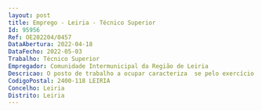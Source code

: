 ```yaml
--- 
layout: post
title: Emprego - Leiria - Técnico Superior
Id: 95956
Ref: OE202204/0457
DataAbertura: 2022-04-18
DataFecho: 2022-05-03
Trabalho: Técnico Superior
Empregador: Comunidade Intermunicipal da Região de Leiria
Descricao: O posto de trabalho a ocupar caracteriza  se pelo exercício de funções na carreira e categoria de Técnico Superior, de operacionalização do Gabinete Técnico Florestal Intermunicipal através de, entre outras, as seguintes tarefas a) Acompanhamento das políticas florestais municipais  promoção a articulação e compatibilização dos instrumentos de planeamento florestal de âmbito municipal b) Acompanhamento e promoção da transposição homogénea dos Planos Regionais de ordenamento Florestal (PROF) para os Planos Diretores Municipais (PDM)  c) Participação nos trabalhos inerentes ao novo Sistema de Gestão Integrada de Fogos Rurais no território continental, aprovado pelo Decreto Lei n.º 82 2021, de 13 de outubro, designadamente na implementação da Comissão Sub Regional de Gestão Integrada de Fogos Regionais da Região Centro e da Comissão Regional de Gestão Integrada de Fogos Regionais da Região de Leiria d) Acompanhar e articular o planeamento de gestão territorial com o programa municipal de execução a que se refere o artigo 35.º, do Decreto Lei n.º 82 2021, de 13 de outubro e) Promover a articulação e funcionamento integrado dos GTF municipais  f) Produção e disponibilização de informação agregada de âmbito florestal, nomeadamente cartográfica  elaboração e gestão de candidaturas a fundos nacionais e europeus, nomeadamente, ao Fundo Florestal Permanente, Fundo Ambiental e ao Programa Operacional de Sustentabilidade e Eficiência no Uso dos Recursos  g) Outras tarefas que lhe sejam solicitadas em matérias da área da sua intervenção.
CodigoPostal: 2400-118 LEIRIA
Concelho: Leiria
Distrito: Leiria
--- 
```

